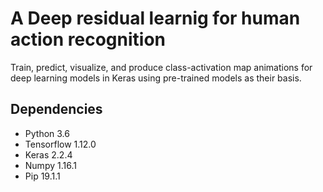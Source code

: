 # A Deep residual learnig for human action recognition

Train, predict, visualize, and produce class-activation map animations for deep
learning models in Keras using pre-trained models as their basis.

## Dependencies

- Python 3.6
- Tensorflow 1.12.0
- Keras 2.2.4
- Numpy 1.16.1
- Pip 19.1.1
